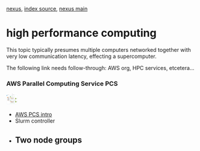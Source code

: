 [nexus](https://robfatland.github.io/nexus), [index source](https://github.com/robfatland/nexus/blob/gh-pages/index.md), 
[nexus main](https://github.com/robfatland/nexus/tree/main)


# high performance computing

This topic typically presumes multiple computers networked together with very low communication latency, 
effecting a supercomputer.


The following link needs follow-through: AWS org, HPC services, etcetera...

### AWS Parallel Computing Service PCS

<img src="assets/img/AWS_PCS_Architecture.png"
     alt="green and black icon"
     height="30"
     width="30"
     style="float: center; margin-right: 10px;" />
     
- [AWS PCS intro](https://www.youtube.com/watch?v=ciHU2fDzhSc)
- Slurm controller
- Two node groups
    - 


